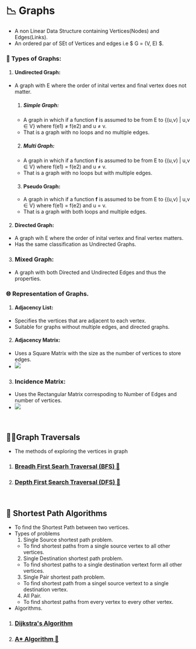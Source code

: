 # 📉 Graphs
- A non Linear Data Structure containing Vertices(Nodes) and Edges(Links).
- An ordered par of SEt of Vertices and edges i.e $ G = (V, E) $.

### 🌿 Types of Graphs:
1. #### **Undirected Graph**:
- A graph with E where the order of inital vertex and final vertex does not matter.
  1. ##### **Simple Graph**:
  - A graph in which if a function **f** is assumed to be from E to {(u,v) | u,v ∈ V} where f(e1) ≠ f(e2) and u ≠ v.
  - That is a graph with no loops and no multiple edges.
  2. ##### **Multi Graph**:
  - A graph in which if a function **f** is assumed to be from E to {(u,v) | u,v ∈ V} where f(e1) = f(e2) and u ≠ v.
  - That is a graph with no loops but with multiple edges.
  3. #### **Pseudo Graph**:
  - A graph in which if a function **f** is assumed to be from E to {(u,v) | u,v ∈ V} where f(e1) = f(e2) and u = v.
  - That is a graph with both loops and multiple edges.
2. #### **Directed Graph**:
- A graph wih E where the order of inital vertex and final vertex matters.
- Has the same classification as Undirected Graphs.
3. ### **Mixed Graph**:
- A graph with both Directed and Undirected Edges and thus the properties.

### 🌐 Representation of Graphs.
1. #### **Adjacency List**:
- Specifies the vertices that are adjacent to each vertex.
- Suitable for graphs without multiple edges, and directed graphs.
2. #### **Adjacency Matrix**:
- Uses a Square Matrix with the size as the number of vertices to store edges.
- <img src="https://latex.codecogs.com/svg.image?\inline&space;{\color{Cyan}a_{ij}=\begin{cases}1&\text{if&space;}(v_i,v_j)\text{is&space;an&space;edge&space;in&space;}G,\\0&\text{otherwise.}\end{cases}}">
3. ### **Incidence Matrix**:
- Uses the Rectangular Matrix correspoding to Number of Edges and number of vertices.
- <img src="https://latex.codecogs.com/svg.image?\inline&space;{\color{Cyan}m_{ij}=\begin{cases}1&\text{when&space;edge&space;}e_j\text{is&space;incident&space;with&space;}v_i,\\0&\text{otherwise.}\end{cases}}">


&nbsp;
## 🚶‍♂️Graph Traversals
- The methods of exploring the vertices in graph
1. ### **[Breadh First Searh Traversal (BFS) 🚧](./BFS.md)**
2. ### **[Depth First Search Traversal (DFS) 🚧](./DFS.md)**

&nbsp;
## 🚀 Shortest Path Algorithms
- To find the Shortest Path between two vertices.
- Types of problems 
    1. Single Source shortest path problem.
    - To find shortest paths from a single source vertex to all other vertices.
    2. Single Destination shortest path problem.
    - To find shortest paths to a single destination vertext form all other vertices.
    3. Single Pair shortest path problem.
    - To find shortest path from a  singel source vertext to a single destination vertex.
    4. All Pair.
    - To find shortest paths from every vertex to every other vertex.
- Algorithms.
1. ### **[Dijkstra's Algorithm](./Dijkstras.md)**
2. ### **[A\* Algorithm 🚧](./Astar.md)**

